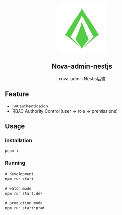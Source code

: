 <div align="center">
<img src="./nova.icon.svg" width="160"/>

## Nova-admin-nestjs
</div>

<div align="center">

nova-admin Nestjs后端
</div>


## Feature

- jwt authentication
- RBAC Authority Control (user -> role -> premissions)

## Usage

### Installation
```
pnpm i
```
### Running
```
# development
npm run start

# watch mode
npm run start:dev

# production mode
npm run start:prod
```
